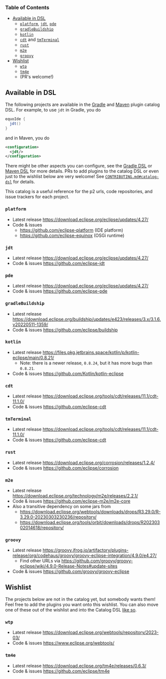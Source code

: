 ### Table of Contents

- [Available in DSL](#available-projects)
  - [`platform`](#platform), [`jdt`](#jdt), [`pde`](#pde)
  - [`gradleBuildship`](#gradle-buildship)
  - [`kotlin`](#kotlin)
  - [`cdt`](#cdt) and [`tmTerminal`](#tmterminal)
  - [`rust`](#rust)
  - [`m2e`](#m2e)
  - [`groovy`](#groovy)
- [Wishlist](#wishlist)
  - [`wtp`](#wtp)
  - [`tm4e`](#tm4e) 
  - (PR's welcome!)

## Available in DSL

The following projects are available in the [Gradle](https://github.com/equodev/equo-ide/tree/main/plugin-gradle) and [Maven](https://github.com/equodev/equo-ide/tree/main/plugin-maven) plugin catalog DSL. For example, to use `jdt` in Gradle, you do

```gradle
equoIde {
  jdt()
}
```

and in Maven, you do

```xml
<configuration>
  <jdt/>
</configuration>
```

There might be other aspects you can configure, see the [Gradle DSL](https://github.com/equodev/equo-ide/blob/main/plugin-gradle/src/main/java/dev/equo/ide/gradle/P2ModelDslWithCatalog.java) or [Maven DSL](https://github.com/equodev/equo-ide/blob/main/plugin-maven/src/main/java/dev/equo/ide/maven/AbstractP2MojoWithCatalog.java) for more details. PRs to add plugins to the catalog DSL or even just to the wishlist below are very welcome! See [`CONTRIBUTING.md#catalog-dsl`](https://github.com/equodev/equo-ide/blob/main/CONTRIBUTING.md#catalog-dsl) for details.

This catalog is a useful reference for the p2 urls, code repositories, and issue trackers for each project.

### `platform`

- Latest release https://download.eclipse.org/eclipse/updates/4.27/
- Code & issues
  - https://github.com/eclipse-platform (IDE platform)
  - https://github.com/eclipse-equinox (OSGi runtime)

### `jdt`

- Latest release https://download.eclipse.org/eclipse/updates/4.27/
- Code & issues https://github.com/eclipse-jdt

### `pde`

- Latest release https://download.eclipse.org/eclipse/updates/4.27/
- Code & issues https://github.com/eclipse-pde

<a name="gradle-buildship"></a>
### `gradleBuildship`

- Latest release https://download.eclipse.org/buildship/updates/e423/releases/3.x/3.1.6.v20220511-1359/ 
- Code & issues https://github.com/eclipse/buildship

### `kotlin`

- Latest release https://files.pkg.jetbrains.space/kotlin/p/kotlin-eclipse/main/0.8.21/
  - Note: there is a newer release, `0.8.24`, but it has more bugs than `0.8.21`. 
- Code & issues https://github.com/Kotlin/kotlin-eclipse

### `cdt`

- Latest release https://download.eclipse.org/tools/cdt/releases/11.1/cdt-11.1.0/
- Code & issues https://github.com/eclipse-cdt

### `tmTerminal`

- Latest release https://download.eclipse.org/tools/cdt/releases/11.1/cdt-11.1.0/
- Code & issues https://github.com/eclipse-cdt

### `rust`

- Latest release https://download.eclipse.org/corrosion/releases/1.2.4/
- Code & issues https://github.com/eclipse/corrosion

### `m2e`

- Latest release https://download.eclipse.org/technology/m2e/releases/2.2.1/
- Code & issues https://github.com/eclipse-m2e/m2e-core
- Also a transitive dependency on some jars from
  - https://download.eclipse.org/webtools/downloads/drops/R3.29.0/R-3.29.0-20230303230236/repository/
  - https://download.eclipse.org/tools/orbit/downloads/drops/R20230302014618/repository/

### `groovy`

- Latest release https://groovy.jfrog.io/artifactory/plugins-release/org/codehaus/groovy/groovy-eclipse-integration/4.9.0/e4.27/
  - Find other URLs via https://github.com/groovy/groovy-eclipse/wiki/4.9.0-Release-Notes#update-sites
- Code & issues https://github.com/groovy/groovy-eclipse

## Wishlist

The projects below are not in the catalog yet, but somebody wants them! Feel free to add the plugins you want onto this wishlist. You can also move one of these out of the wishlist and into the Catalog DSL [like so](CONTRIBUTING.md#catalog-dsl).

### `wtp`
- Latest release https://download.eclipse.org/webtools/repository/2023-03/
- Code & issues https://www.eclipse.org/webtools/

### `tm4e`

- Latest release https://download.eclipse.org/tm4e/releases/0.6.3/
- Code & issues https://github.com/eclipse/tm4e
